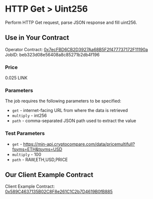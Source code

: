 # HTTP Get > Uint256

Perform HTTP Get request, parse JSON response and fill uint256.

## Use in Your Contract

Operator Contract: [0x7ecFBD6CB2D3927Aa68B5F2f477737172F11190a](https://goerli.etherscan.io/address/0x7ecFBD6CB2D3927Aa68B5F2f477737172F11190a)
JobID: beb323d08e56408a8c85271b2db4f196

### Price

0.025 LINK

### Parameters

The job requires the following parameters to be specified:

* `get` - internet-facing URL from where the data is retrieved
* `multiply` - int256
* `path` - comma-separated JSON path used to extract the value

### Test Parameters

* `get` - https://min-api.cryptocompare.com/data/pricemultifull?fsyms=ETH&tsyms=USD
* `multiply` - 100
* `path` - RAW,ETH,USD,PRICE

## Our Client Example Contract
  
Client Example Contract: [0x589C4637135B02C8F8e261C1C2b7D4619B0fB885](https://goerli.etherscan.io/address/0x589C4637135B02C8F8e261C1C2b7D4619B0fB885)
